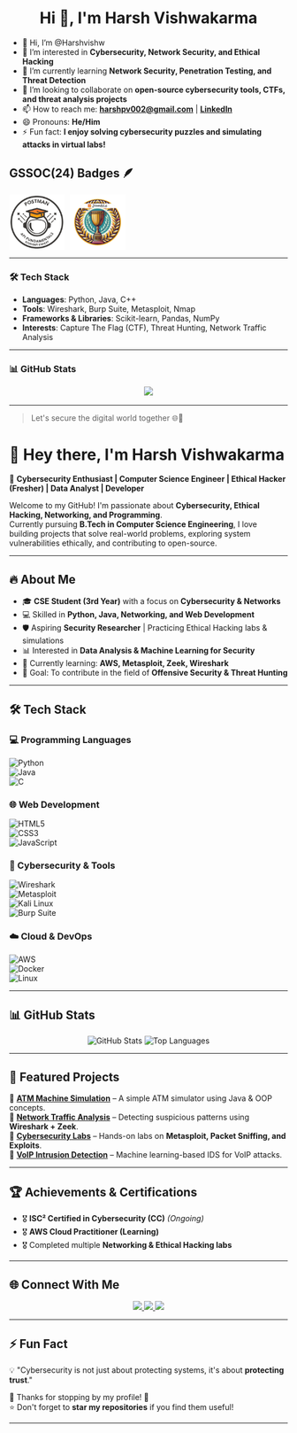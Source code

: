 <h1 align="center">Hi 👋, I'm Harsh Vishwakarma</h1>

- 👋 Hi, I’m @Harshvishw  
- 👀 I’m interested in **Cybersecurity, Network Security, and Ethical Hacking**  
- 🌱 I’m currently learning **Network Security, Penetration Testing, and Threat Detection**  
- 💞️ I’m looking to collaborate on **open-source cybersecurity tools, CTFs, and threat analysis projects**  
- 📫 How to reach me: **[harshpv002@gmail.com](mailto:harshpv002@gmail.com)** | **[LinkedIn](https://www.linkedin.com/in/harsh-vishwakarma-a3a544248/)**  
- 😄 Pronouns: **He/Him**  
- ⚡ Fun fact: **I enjoy solving cybersecurity puzzles and simulating attacks in virtual labs!**


<!---
Harshvishw/Harshvishw is a ✨ special ✨ repository because its `README.md` (this file) appears on your GitHub profile.
You can click the Preview link to take a look at your changes.
--->
## GSSOC(24) Badges 🪶
<div style='display:flex; align-items:center; gap: 10px;' align='center'>
<img src="https://raw.githubusercontent.com/girlscript/gssoc-website-new/main/public/badges/postman.png" width="100px" height="100px" />
 
  
  <img src="https://github.com/girlscript/gssoc-website-new/blob/main/public/badges/5.png" width="100px" height="100px" />
</div>

---

### 🛠️ Tech Stack

- **Languages**: Python, Java, C++
- **Tools**: Wireshark, Burp Suite, Metasploit, Nmap
- **Frameworks & Libraries**: Scikit-learn, Pandas, NumPy
- **Interests**: Capture The Flag (CTF), Threat Hunting, Network Traffic Analysis

---

### 📊 GitHub Stats

<p align="center">
  <img src="https://github-readme-stats.vercel.app/api?username=Harshvishw&show_icons=true&theme=tokyonight" />
</p>

---

> Let's secure the digital world together 🌐🔐







# 👋 Hey there, I'm Harsh Vishwakarma  

🚀 **Cybersecurity Enthusiast | Computer Science Engineer | Ethical Hacker (Fresher) | Data Analyst | Developer**  

Welcome to my GitHub! I'm passionate about **Cybersecurity, Ethical Hacking, Networking, and Programming**.  
Currently pursuing **B.Tech in Computer Science Engineering**, I love building projects that solve real-world problems, exploring system vulnerabilities ethically, and contributing to open-source.  

---

## 🔥 About Me
- 🎓 **CSE Student (3rd Year)** with a focus on **Cybersecurity & Networks**  
- 💻 Skilled in **Python, Java, Networking, and Web Development**  
- 🛡️ Aspiring **Security Researcher** | Practicing Ethical Hacking labs & simulations  
- 📊 Interested in **Data Analysis & Machine Learning for Security**  
- 🌱 Currently learning: **AWS, Metasploit, Zeek, Wireshark**  
- 🎯 Goal: To contribute in the field of **Offensive Security & Threat Hunting**  

---

## 🛠️ Tech Stack  

### 💻 Programming Languages  
![Python](https://img.shields.io/badge/Python-3776AB?style=for-the-badge&logo=python&logoColor=white)  
![Java](https://img.shields.io/badge/Java-007396?style=for-the-badge&logo=java&logoColor=white)  
![C](https://img.shields.io/badge/C-00599C?style=for-the-badge&logo=c&logoColor=white)  

### 🌐 Web Development  
![HTML5](https://img.shields.io/badge/HTML5-E34F26?style=for-the-badge&logo=html5&logoColor=white)  
![CSS3](https://img.shields.io/badge/CSS3-1572B6?style=for-the-badge&logo=css3&logoColor=white)  
![JavaScript](https://img.shields.io/badge/JavaScript-F7DF1E?style=for-the-badge&logo=javascript&logoColor=black)  

### 🔐 Cybersecurity & Tools  
![Wireshark](https://img.shields.io/badge/Wireshark-1679A7?style=for-the-badge&logo=wireshark&logoColor=white)  
![Metasploit](https://img.shields.io/badge/Metasploit-000000?style=for-the-badge&logo=metasploit&logoColor=white)  
![Kali Linux](https://img.shields.io/badge/Kali_Linux-557C94?style=for-the-badge&logo=kali-linux&logoColor=white)  
![Burp Suite](https://img.shields.io/badge/Burp_Suite-FE7A16?style=for-the-badge&logo=burp-suite&logoColor=white)  

### ☁️ Cloud & DevOps  
![AWS](https://img.shields.io/badge/AWS-FF9900?style=for-the-badge&logo=amazon-aws&logoColor=white)  
![Docker](https://img.shields.io/badge/Docker-2496ED?style=for-the-badge&logo=docker&logoColor=white)  
![Linux](https://img.shields.io/badge/Linux-FCC624?style=for-the-badge&logo=linux&logoColor=black)  

---

## 📊 GitHub Stats  

<p align="center">
  <img src="https://github-readme-stats.vercel.app/api?username=harsh-vishwakarma&show_icons=true&theme=tokyonight" alt="GitHub Stats" height="180px"/>
  <img src="https://github-readme-stats.vercel.app/api/top-langs/?username=harsh-vishwakarma&layout=compact&theme=tokyonight" alt="Top Languages" height="180px"/>
</p>

---

## 🚀 Featured Projects  

🔹 **[ATM Machine Simulation](https://github.com/harsh-vishwakarma/ATM-Simulation)** – A simple ATM simulator using Java & OOP concepts.  
🔹 **[Network Traffic Analysis](https://github.com/harsh-vishwakarma/Network-Traffic-Analysis)** – Detecting suspicious patterns using **Wireshark + Zeek**.  
🔹 **[Cybersecurity Labs](https://github.com/harsh-vishwakarma/Cybersecurity-Labs)** – Hands-on labs on **Metasploit, Packet Sniffing, and Exploits**.  
🔹 **[VoIP Intrusion Detection](https://github.com/harsh-vishwakarma/VoIP-Intrusion-Detection)** – Machine learning-based IDS for VoIP attacks.  

---

## 🏆 Achievements & Certifications  
- 🎖️ **ISC² Certified in Cybersecurity (CC)** *(Ongoing)*  
- 🎖️ **AWS Cloud Practitioner (Learning)**  
- 🎖️ Completed multiple **Networking & Ethical Hacking labs**  

---

## 🌐 Connect With Me  

<p align="center">
  <a href="https://www.linkedin.com/in/harsh-vishwakarma" target="_blank">
    <img src="https://img.shields.io/badge/LinkedIn-0e76a8?style=for-the-badge&logo=linkedin&logoColor=white"/>
  </a>
  <a href="https://twitter.com/" target="_blank">
    <img src="https://img.shields.io/badge/Twitter-00acee?style=for-the-badge&logo=twitter&logoColor=white"/>
  </a>
  <a href="mailto:harshvishwakarma@example.com">
    <img src="https://img.shields.io/badge/Gmail-D14836?style=for-the-badge&logo=gmail&logoColor=white"/>
  </a>
</p>

---

## ⚡ Fun Fact  
💡 "Cybersecurity is not just about protecting systems, it's about **protecting trust**."  

🌟 Thanks for stopping by my profile! 🌟  
⭐ Don't forget to **star my repositories** if you find them useful!  

---
